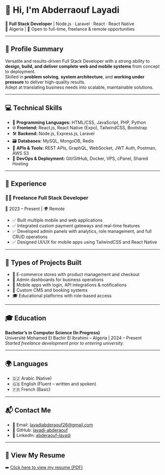 # 👋 Hi, I'm Abderraouf Layadi

🎯 **Full Stack Developer** | Node.js · Laravel · React · React Native  
📍 Algeria | 💼 Open to full-time, freelance & remote opportunities

---

## 🧠 Profile Summary

Versatile and results-driven Full Stack Developer with a strong ability to **design, build, and deliver complete web and mobile systems** from concept to deployment.  
Skilled in **problem solving**, **system architecture**, and **working under pressure** to deliver high-quality results.  
Adept at translating business needs into scalable, maintainable solutions.

---

## 💻 Technical Skills

- 🧾 **Programming Languages:** HTML/CSS, JavaScript, PHP, Python  
- 🌐 **Frontend:** React.js, React Native (Expo), TailwindCSS, Bootstrap  
- 🛠️ **Backend:** Node.js, Express.js, Laravel  
- 🗃️ **Databases:** MySQL, MongoDB, Redis  
- 🔌 **APIs & Tools:** REST APIs, GraphQL, WebSocket, JWT Auth, Postman, AWS S3  
- 🚀 **DevOps & Deployment:** Git/GitHub, Docker, VPS, cPanel, Shared Hosting

---

## 📂 Experience

### 👨‍💻 Freelance Full Stack Developer  
📅 2023 – Present | 🌍 Remote  

- ✅ Built multiple mobile and web applications  
- ✅ Integrated custom payment gateways and real-time features  
- ✅ Developed admin panels with analytics, role management, and full CRUD operations  
- ✅ Designed UI/UX for mobile apps using TailwindCSS and React Native

---

## 🧩 Types of Projects Built

- 🛒 E-commerce stores with product management and checkout  
- 🧾 Admin dashboards for business operations  
- 📱 Mobile apps with login, API integrations & notifications  
- 📝 Custom CMS and booking systems  
- 🎓 Educational platforms with role-based access

---

## 🎓 Education

**Bachelor’s in Computer Science (In Progress)**  
Université Mohamed El Bachir El Ibrahimi – Algeria | 2024 – Present  
*Started freelance development prior to entering university.*

---

## 🌍 Languages

- 🇩🇿 Arabic (Native)  
- 🇬🇧 English (Fluent – written and spoken)  
- 🇫🇷 French (Basic)

---

## 📬 Contact Me

- 📧 Email: layadiabderaouf26@gmail.com  
- 🔗 GitHub: [layadi-abderaouf](https://github.com/layadi-abderaouf)  
- 🔗 LinkedIn: [abderaouf-layadi](https://linkedin.com/in/abderaouf-layadi-45324a276)

---

## 📄 View My Resume

➡️ [Click here to view my resume (PDF)](https://github.com/layadi-abderaouf/layadi-abderaouf/blob/main/Abderraouf_Layadi_CV.pdf)

